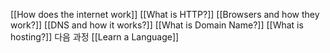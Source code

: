 [[How does the internet work]]
[[What is HTTP?]]
[[Browsers and how they work?]]
[[DNS and how it works?]]
[[What is Domain Name?]]
[[What is hosting?]]
다음 과정
[[Learn a Language]]

